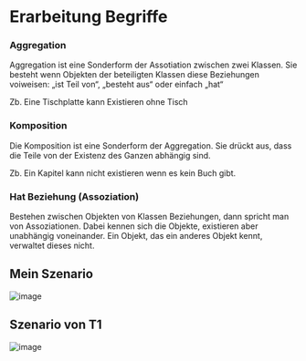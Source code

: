 # Erarbeitung Begriffe

### Aggregation
Aggregation ist eine Sonderform der Assotiation zwischen zwei Klassen.
Sie besteht wenn Objekten der beteiligten Klassen diese Beziehungen voiweisen:
„ist Teil von“, „besteht aus“ oder einfach „hat“

Zb. Eine Tischplatte kann Existieren ohne Tisch

### Komposition
Die Komposition ist eine Sonderform der Aggregation. Sie drückt aus, dass die Teile von der Existenz des Ganzen abhängig sind.

Zb. Ein Kapitel kann nicht existieren wenn es kein Buch gibt.

### Hat Beziehung (Assoziation)
Bestehen zwischen Objekten von Klassen Beziehungen, dann spricht man von Assoziationen. Dabei kennen sich die Objekte, existieren aber unabhängig voneinander. Ein Objekt, das ein anderes Objekt kennt, verwaltet dieses nicht.


## Mein Szenario 

![image](https://user-images.githubusercontent.com/90751877/205921937-6d8b5363-b130-4848-8796-5fc9088816a3.png)

## Szenario von T1

![image](https://user-images.githubusercontent.com/90751877/208667899-ad68a17c-7ea2-431a-a4be-6f44a080c063.png)
